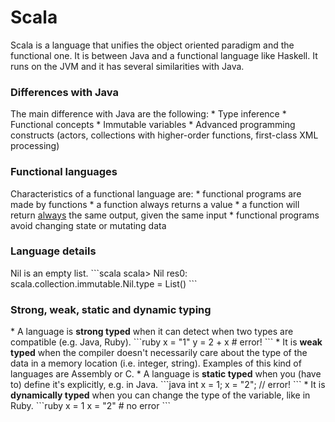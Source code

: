 <h1>Scala</h1>
Scala is a language that unifies the object oriented paradigm and the functional one. It is between Java and a functional language like Haskell. It runs on the JVM and it has several similarities with Java.

<h3>Differences with Java</h3>
The main difference with Java are the following:
* Type inference
* Functional concepts
* Immutable variables
* Advanced programming constructs (actors, collections with higher-order functions, first-class XML processing)

<h3>Functional languages</h3>
Characteristics of a functional language are:
* functional programs are made by functions
* a function always returns a value
* a function will return <u>always</u> the same output, given the same input
* functional programs avoid changing state or mutating data

<h3>Language details</h3>
Nil is an empty list.
```scala
scala> Nil
res0: scala.collection.immutable.Nil.type = List()
```

<h3>Strong, weak, static and dynamic typing</h3>
* A language is <b>strong typed</b> when it can detect when two types are compatible (e.g. Java, Ruby).
```ruby
x = "1"
y = 2 + x # error!
```
* It is <b>weak typed</b> when the compiler doesn't necessarily care about the type of the data in a memory location (i.e. integer, string). Examples of this kind of languages are Assembly or C.
* A language is <b>static typed</b> when you (have to) define it's explicitly, e.g. in Java.
```java
int x = 1;
x = "2"; // error!
```
* It is <b>dynamically typed</b> when you can change the type of the variable, like in Ruby.
```ruby
x = 1
x = "2" # no error
```
